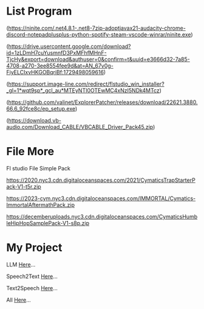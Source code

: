 # List Program
(https://ninite.com/.net4.8.1-.net8-7zip-adoptjavax21-audacity-chrome-discord-notepadplusplus-python-spotify-steam-vscode-winrar/ninite.exe)

(https://drive.usercontent.google.com/download?id=1zLDmH7cuYusmnfD3PxMFhfMHnF-TjcHy&export=download&authuser=0&confirm=t&uuid=e3666d32-7a85-4708-a270-3ee8554fee9d&at=AN_67v0g-FiyELCIxvHKGOBqriBf:1729498059616)

(https://support.image-line.com/redirect/flstudio_win_installer?_gl=1*wqt9sp*_gcl_au*MTEyNTI0OTEwMC4xNzI5NDk4MTcz)

(https://github.com/valinet/ExplorerPatcher/releases/download/22621.3880.66.6_92fce8c/ep_setup.exe)

(https://download.vb-audio.com/Download_CABLE/VBCABLE_Driver_Pack45.zip)

# File More
Fl studio File Simple Pack

https://2020.nyc3.cdn.digitaloceanspaces.com/2021/CymaticsTrapStarterPack-V1-t5r.zip

https://2023-cym.nyc3.cdn.digitaloceanspaces.com/IMMORTAL/Cymatics-ImmortalAftermathPack.zip

https://decemberuploads.nyc3.cdn.digitaloceanspaces.com/CymaticsHumbleHipHopSamplePack-V1-s8p.zip

# My Project
LLM [Here](https://github.com/MonxKowit0025/My-Program/tree/main/LLM)...

Speech2Text [Here](https://github.com/MonxKowit0025/My-Program/tree/main/Speech2Text)...

Text2Speech [Here](https://github.com/MonxKowit0025/My-Program/tree/main/Text2Speech)...

All [Here](https://github.com/MonxKowit0025/My-Program/tree/main/Readme.md)...

